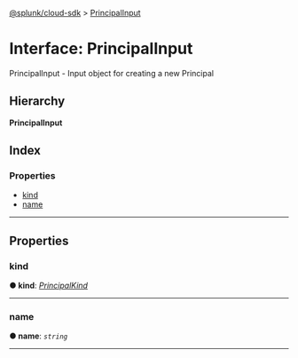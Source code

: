 [@splunk/cloud-sdk](../README.md) > [PrincipalInput](../interfaces/principalinput.md)

# Interface: PrincipalInput

PrincipalInput - Input object for creating a new Principal

## Hierarchy

**PrincipalInput**

## Index

### Properties

* [kind](principalinput.md#kind)
* [name](principalinput.md#name)

---

## Properties

<a id="kind"></a>

###  kind

**● kind**: *[PrincipalKind](../enums/principalkind.md)*

___
<a id="name"></a>

###  name

**● name**: *`string`*

___

